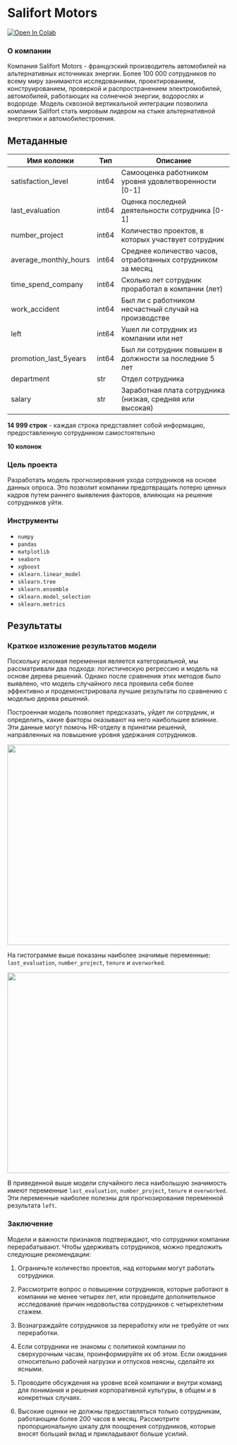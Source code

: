 # **Salifort Motors**
<a target="_blank" href="https://colab.research.google.com/github/VsevolodMus/Coursera/blob/main/Google%20Advanced%20Data%20Analytics/%D0%98%D0%B7%D1%83%D1%87%D0%B5%D0%BD%D0%B8%D0%B5%20%D0%BE%D0%BF%D1%80%D0%BE%D1%81%D0%BE%D0%B2%20%D1%81%D1%80%D0%B5%D0%B4%D0%B8%20%D1%81%D0%BE%D1%82%D1%80%D1%83%D0%B4%D0%BD%D0%B8%D0%BA%D0%BE%D0%B2%20%D1%81%20%D1%86%D0%B5%D0%BB%D1%8C%D1%8E%20%D0%BF%D1%80%D0%B5%D0%B4%D0%BE%D1%82%D0%B2%D1%80%D0%B0%D1%89%D0%B5%D0%BD%D0%B8%D1%8F%20%D0%B8%D1%85%20%D1%83%D0%B2%D0%BE%D0%BB%D1%8C%D0%BD%D0%B5%D0%BD%D0%B8%D1%8F/Salifort_Motors.ipynb">
  <img src="https://colab.research.google.com/assets/colab-badge.svg" alt="Open In Colab"/>
</a>

### О компании

Компания Salifort Motors - французский производитель автомобилей на альтернативных источниках энергии. Более 100 000 сотрудников по всему миру занимаются исследованиями, проектированием, конструированием, проверкой и распространением электромобилей, автомобилей, работающих на солнечной энергии, водорослях и водороде. Модель сквозной вертикальной интеграции позволила компании Salifort стать мировым лидером на стыке альтернативной энергетики и автомобилестроения.

## Метаданные

| Имя колонки           | Тип   | Описание                                                    |
|-----------------------|-------|-------------------------------------------------------------|
| satisfaction_level    | int64 | Самооценка работником уровня удовлетворенности [0-1]        |
| last_evaluation       | int64 | Оценка последней деятельности сотрудника [0-1]              |
| number_project        | int64 | Количество проектов, в которых участвует сотрудник          |
| average_monthly_hours | int64 | Среднее количество часов, отработанных сотрудником за месяц |
| time_spend_company    | int64 | Сколько лет сотрудник проработал в компании (лет)           |
| work_accident         | int64 | Был ли с работником несчастный случай на производстве       |
| left                  | int64 | Ушел ли сотрудник из компании или нет                       |
| promotion_last_5years | int64 | Был ли сотрудник повышен в должности за последние 5 лет     |
| department            | str   | Отдел сотрудника                                            |
| salary                | str   | Заработная плата сотрудника (низкая, средняя или высокая)   |

**14 999 строк** - каждая строка представляет собой информацию, предоставленную сотрудником самостоятельно

**10 колонок**

### Цель проекта

Разработать модель прогнозирования ухода сотрудников на основе данных опроса. Это позволит компании предотвращать потерю ценных кадров путем раннего выявления факторов, влияющих на решение сотрудников уйти.

### Инструменты
- `numpy`
- `pandas`
- `matplotlib`
- `seaborn`
- `xgboost`
- `sklearn.linear_model`
- `sklearn.tree`
- `sklearn.ensemble`
- `sklearn.model_selection`
- `sklearn.metrics`

## Результаты
### Краткое изложение результатов модели

Поскольку искомая переменная является категориальной, мы рассматривали два подхода: логистическую регрессию и модель на основе дерева решений. Однако после сравнения этих методов было выявлено, что модель случайного леса проявила себя более эффективно и продемонстрировала лучшие результаты по сравнению с моделью дерева решений.


Построенная модель позволяет предсказать, уйдет ли сотрудник, и определить, какие факторы оказывают на него наибольшее влияние. Эти данные могут помочь HR-отделу в принятии решений, направленных на повышение уровня удержания сотрудников.

<p align="center">
  <img width="733" height="455" src="https://github.com/VsevolodMus/Coursera/assets/138299372/0dd31608-bed7-48da-b5fb-968d2e941f5e">
</p>

На гистограмме выше показаны наиболее значимые переменные: `last_evaluation`, `number_project`, `tenure` и `overworked`.

<p align="center">
  <img width="718" height="455" src="https://github.com/VsevolodMus/Coursera/assets/138299372/68b2d127-6e2b-4871-a390-cdd0130f9f83">
</p>

В приведенной выше модели случайного леса наибольшую значимость имеют переменные `last_evaluation`, `number_project`, `tenure` и `overworked`. Эти переменные наиболее полезны для прогнозирования переменной результата `left`.


### Заключение

Модели и важности признаков подтверждают, что сотрудники компании перерабатывают. Чтобы удерживать сотрудников, можно предложить следующие рекомендации:

  1. Ограничьте количество проектов, над которыми могут работать сотрудники.

2. Рассмотрите вопрос о повышении сотрудников, которые работают в компании не менее четырех лет, или проведите дополнительное исследование причин недовольства сотрудников с четырехлетним стажем.

3. Вознаграждайте сотрудников за переработку или не требуйте от них переработки.

4. Если сотрудники не знакомы с политикой компании по сверхурочным часам, проинформируйте их об этом. Если ожидания относительно рабочей нагрузки и отпусков неясны, сделайте их ясными.

5. Проводите обсуждения на уровне всей компании и внутри команд для понимания и решения корпоративной культуры, в общем и в конкретных случаях.

6. Высокие оценки не должны предоставляться только сотрудникам, работающим более 200 часов в месяц. Рассмотрите пропорциональную шкалу для поощрения сотрудников, которые вносят больший вклад и прикладывают больше усилий.
